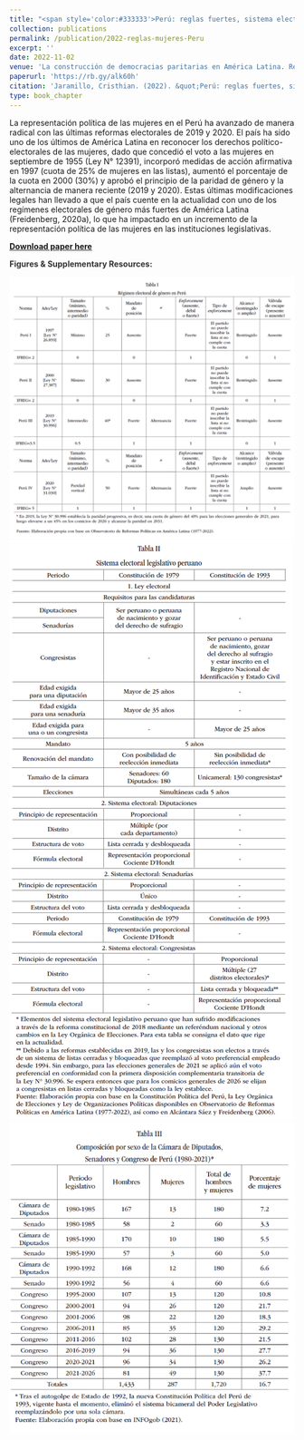 ```yaml
---
title: "<span style='color:#333333'>Perú: reglas fuertes, sistema electoral poco amigable y baja representación descriptiva de las mujeres</span>"
collection: publications
permalink: /publication/2022-reglas-mujeres-Peru
excerpt: ''
date: 2022-11-02
venue: 'La construcción de democracias paritarias en América Latina. Régimen electoral de género, actores críticos y representación descriptiva de las mujeres (1990-2022)'
paperurl: 'https://rb.gy/alk60h'
citation: 'Jaramillo, Cristhian. (2022). &quot;Perú: reglas fuertes, sistema electoral poco amigable y baja representación descriptiva de las mujeres.&quot; In: <i>La construcción de democracias paritarias en América Latina. Régimen electoral de género, actores críticos y representación descriptiva de las mujeres (1990-2022)</i> edited by Flavia Freidenberg & Karolina Gilas. México City: INE, UNAM.'
type: book_chapter
---
```


La representación política de las mujeres en el Perú ha avanzado de manera radical con las últimas reformas electorales de 2019 y 2020. El país ha sido uno de los últimos de América Latina en reconocer los derechos político-electorales de las mujeres, dado que concedió el voto a las mujeres en septiembre de 1955 (Ley N° 12391), incorporó medidas de acción afirmativa en 1997 (cuota de 25% de mujeres en las listas), aumentó el porcentaje de la cuota en 2000 (30%) y aprobó el principio de la paridad de género y la alternancia de manera reciente (2019 y 2020). Estas últimas modificaciones legales han llevado a que el país cuente en la actualidad con uno de los regímenes electorales de género más fuertes de América Latina (Freidenberg, 2020a), lo que ha impactado en un incremento de la representación política de las mujeres en las instituciones legislativas.

[**Download paper here**](https://www.researchgate.net/publication/365806183_Peru_reglas_fuertes_sistema_electoral_poco_amigable_y_baja_representacion_descriptiva_de_las_mujeres)

**<span style='color:#333333'>Figures & Supplementary Resources:</span>**

<img src="/images/mujeres_reglas_table1.png"/>

<img src="/images/mujeres_reglas_table2.png"/>

<img src="/images/mujeres_reglas_table3.png"/>
